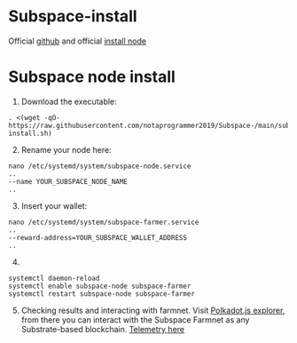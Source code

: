 # Subspace-install

Official [github](https://github.com/subspace) and official [install node](https://github.com/subspace/subspace/blob/main/docs/farming.md)

# Subspace node install

   1. Download the executable:
   
    . <(wget -qO- https://raw.githubusercontent.com/notaprogrammer2019/Subspace-/main/subspace-install.sh)
    
   2. Rename your node here:
    
    nano /etc/systemd/system/subspace-node.service
    ..
    --name YOUR_SUBSPACE_NODE_NAME
    ..
    
   3. Insert your wallet:
    
    nano /etc/systemd/system/subspace-farmer.service
    ..
    --reward-address=YOUR_SUBSPACE_WALLET_ADDRESS
    ..    
    
   4.
   
    systemctl daemon-reload
    systemctl enable subspace-node subspace-farmer
    systemctl restart subspace-node subspace-farmer
   
   5. Checking results and interacting with farmnet. Visit [Polkadot.js explorer](https://polkadot.js.org/apps/?rpc=wss%3A%2F%2Ffarm-rpc.subspace.network#/explorer), from there you can interact with the Subspace Farmnet as any Substrate-based blockchain.
[Telemetry here](https://telemetry.polkadot.io/#list/0x332ef6e751e25426e38996c51299dfc53bcd56f40b53dce2b2fc8442ae9c4a74)
